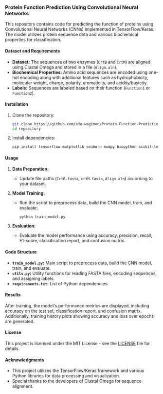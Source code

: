 ### Protein Function Prediction Using Convolutional Neural Networks

This repository contains code for predicting the function of proteins using Convolutional Neural Networks (CNNs) implemented in TensorFlow/Keras. The model utilizes protein sequence data and various biochemical properties for classification.

#### Dataset and Requirements

- **Dataset:** The sequences of two enzymes (`CrtB` and `CrtM`) are aligned using Clustal Omega and stored in a file (`Align.aln`).
- **Biochemical Properties:** Amino acid sequences are encoded using one-hot encoding along with additional features such as hydrophobicity, molecular weight, charge, polarity, aromaticity, and acidity/basicity.
- **Labels:** Sequences are labeled based on their function (`Function1` or `Function2`).

#### Installation

1. Clone the repository:
   ```bash
   git clone https://github.com/ade-wagimon/Protein-Function-Prediction-Using-Convolutional-Neural-Networks.git
   cd repository
   ```

2. Install dependencies:
   ```bash
   pip install tensorflow matplotlib seaborn numpy biopython scikit-learn
   ```

#### Usage

1. **Data Preparation:**
   - Update file paths (`CrtB.fasta`, `crtM.fasta`, `Align.aln`) according to your dataset.

2. **Model Training:**
   - Run the script to preprocess data, build the CNN model, train, and evaluate:
     ```bash
     python train_model.py
     ```

3. **Evaluation:**
   - Evaluate the model performance using accuracy, precision, recall, F1-score, classification report, and confusion matrix.

#### Code Structure

- **`train_model.py`:** Main script to preprocess data, build the CNN model, train, and evaluate.
- **`utils.py`:** Utility functions for reading FASTA files, encoding sequences, and assigning labels.
- **`requirements.txt`:** List of Python dependencies.

#### Results

After training, the model's performance metrics are displayed, including accuracy on the test set, classification report, and confusion matrix. Additionally, training history plots showing accuracy and loss over epochs are generated.


#### License

This project is licensed under the MIT License - see the [LICENSE](LICENSE) file for details.

#### Acknowledgments

- This project utilizes the TensorFlow/Keras framework and various Python libraries for data processing and visualization.
- Special thanks to the developers of Clustal Omega for sequence alignment.

